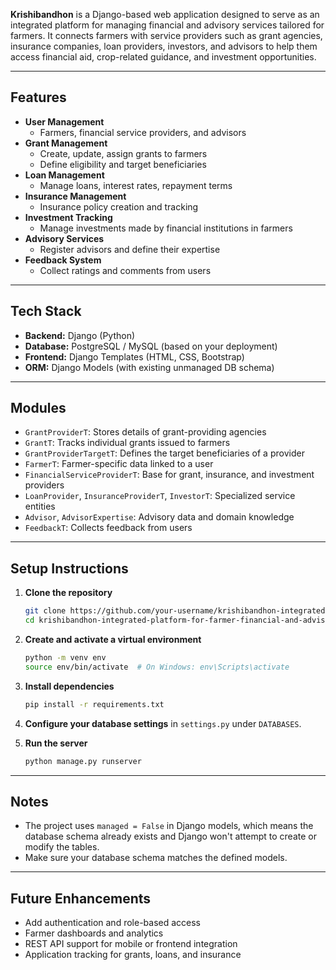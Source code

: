 **Krishibandhon** is a Django-based web application designed to serve as an integrated platform for managing financial and advisory services tailored for farmers. It connects farmers with service providers such as grant agencies, insurance companies, loan providers, investors, and advisors to help them access financial aid, crop-related guidance, and investment opportunities.

---

## Features

- **User Management**
  - Farmers, financial service providers, and advisors
- **Grant Management**
  - Create, update, assign grants to farmers
  - Define eligibility and target beneficiaries
- **Loan Management**
  - Manage loans, interest rates, repayment terms
- **Insurance Management**
  - Insurance policy creation and tracking
- **Investment Tracking**
  - Manage investments made by financial institutions in farmers
- **Advisory Services**
  - Register advisors and define their expertise
- **Feedback System**
  - Collect ratings and comments from users

---

## Tech Stack

- **Backend:** Django (Python)
- **Database:** PostgreSQL / MySQL (based on your deployment)
- **Frontend:** Django Templates (HTML, CSS, Bootstrap)
- **ORM:** Django Models (with existing unmanaged DB schema)

---

## Modules

- `GrantProviderT`: Stores details of grant-providing agencies
- `GrantT`: Tracks individual grants issued to farmers
- `GrantProviderTargetT`: Defines the target beneficiaries of a provider
- `FarmerT`: Farmer-specific data linked to a user
- `FinancialServiceProviderT`: Base for grant, insurance, and investment providers
- `LoanProvider`, `InsuranceProviderT`, `InvestorT`: Specialized service entities
- `Advisor`, `AdvisorExpertise`: Advisory data and domain knowledge
- `FeedbackT`: Collects feedback from users

---

## Setup Instructions

1. **Clone the repository**
   ```bash
   git clone https://github.com/your-username/krishibandhon-integrated-platform-for-farmer-financial-and-advisory-services.git
   cd krishibandhon-integrated-platform-for-farmer-financial-and-advisory-services
   ```

2. **Create and activate a virtual environment**
   ```bash
   python -m venv env
   source env/bin/activate  # On Windows: env\Scripts\activate
   ```

3. **Install dependencies**
   ```bash
   pip install -r requirements.txt
   ```

4. **Configure your database settings** in `settings.py` under `DATABASES`.

5. **Run the server**
   ```bash
   python manage.py runserver
   ```

---

## Notes

- The project uses `managed = False` in Django models, which means the database schema already exists and Django won't attempt to create or modify the tables.
- Make sure your database schema matches the defined models.

---

## Future Enhancements

- Add authentication and role-based access
- Farmer dashboards and analytics
- REST API support for mobile or frontend integration
- Application tracking for grants, loans, and insurance
